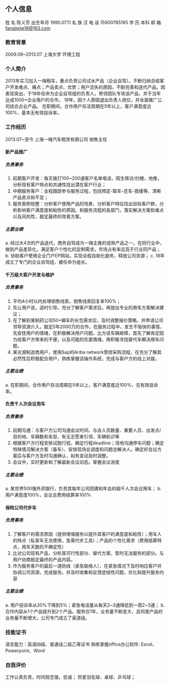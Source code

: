 
## 个人信息
姓   名  陈义芳​
出生年月  1990.07.11​
名   族  汉​
电   话  15900785165​
学   历  本科​
邮   箱  fangjiejie18@163.com

### 教育背景
2009.08~2013.07​ 上海大学​ 环境工程

### 个人简介 
2013年实习加入一嗨租车，重点负责公司试水产品（企业自驾）。不断归纳总结客户开发难点、痛点；产品卖点、优势；用户流失的原因，不断完善和迭代产品。因表现突出，于18年任命为企业自驾组的负责人，带领团队专攻该产品，并于当年达成1000+企业用户的合作。
19年，因个人原因退出负责人岗位，并全面推广公司综合企业产品。
在职期间，合作用户存活周期在5年以上，客户满意度近100%，基本无有效投诉率。
### 工作经历 
2013.07~至今​ 上海一嗨汽车租赁有限公司 ​销售主任
#### 新产品推广
##### 负责事务
1. 前期客户开发：每天拨打100~200通客户名单电话，陌生拜访/扫楼，地推，分析现有客户特点和共通性找出潜在客户行业；
2. 中期服务客户：全程跟踪参与服务过程，包括预定-取车-还车-救援等，清晰产品卖点和不足；
3. 服务案例规整：分析客户使用产品的场景、分析客户特征找出目标客户群，分析影响客户满意度和粘性的原因。和服务流程的各部门，落实解决方案和难点以及风险性，敲定最终的改善方案。

##### 主要业绩
a. 经过大4次的产品迭代，商务自驾成为一嗨主推的成熟产品之一。在同行业中，做到产品差异化，满足客户个性化的定制需求。市场占有率远高于行业同产品；
b. 协助客户使用企业门户EP网站，实现全程自助化服务，释放公司资源；
c. 18年成立了专门的企业自驾组，被任命为组长。
 
#### 千万级大客户开发与维护
##### 负责事务
1. 平均4小时以内处理销售线索，销售线索回复率100%；
2. 先让用户说，适时引导。充分了解客户需求后，再提出专业的用车方案解决建议；
3. 在了解到某制药公司50+辆车的长包需求后，及时调整报价策略，并申请公司领导资源介入，敲定5年2000万的合作。在服务过程中，发生不愉快的事情，先安抚用户的情绪，在积极解决用户问题。比方说车辆故障，首先了解肯定因为给客户方带来的不便，以及可能的负面情绪，再积极寻找替代车解决用车问题。
4. 某光源制造商用户，使用Sap的Ariba network管控采购流程，在充分了解其必然性后积极配合用户，熟练掌握该操作系统，完成与客户方的线上对接。

##### 主要业绩
a. 在职期间，合作用户存活周期在5年以上，客户满意度近100%，无有效投诉率。
 
#### 负责千人次会议用车
##### 负责事务
1. 前期沟通：与客户方公司沟通会议时间、与会人员数量、重要人员、出发点/目的地、车辆数和车型、有无志愿者引领、车辆标识等
2. 根据客户方行程安排试跑行程，确定行程deadline；场地沟通停车问题；确定特殊情况解决方案（备车）、安排现场总调度和问题总解决人。确定好会议方案后与客户方及时沟通确认，如有变动及时调整。
4. 会议中，实时更新和了解最新会议动态。掌握会议进度

##### 主要业绩
a. 某世界500强外资银行，负责其每年公司团建和年会的超千人次会议用车；
b. 用户满意度100%，会议总费用结算率100%
 
#### 保险公司代步车

##### 负责事务
1. 了解客户的需求原因（提供增值服务以提升其客户的满意度和粘性）；用车人的特点（私家车无法使用，急需代步工具）；产品的个性化需求（费用结算特点，用车天数的不确定性）
2. 比对公司现有产品，分析其可行性部分、替代方案、暂时无法服务的部分。与用户协商敲定最终的产品内容。
3. 作为服务客户的最后一道防线（紧急联络人），在紧急情况下及时响应客户并协调公司资源，完成服务。并及时收集和反馈症结性问题，优化和提升服务内容

##### 主要业绩
a. 用户投诉率从30%下降到5%；紧急电话量从每天2~3通降低到一周2~3通；
b. 合作内容从1个产品提升到2个产品。服务仅1年，业务量不断变大，且同类产品的业务量不断增大，公司专门成立了渠道组。

### 技能证书
语言能力：英语四级、普通话二级乙等证书
熟练掌握office办公软件: Excel、Powerpoint、Word


### 自我评价
工作认真负责，时间观念强，忠诚；
热爱羽毛球、桌球、乒乓球；
